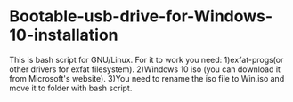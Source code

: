 # Bootable-usb-drive-for-Windows-10-installation
This is bash script for GNU/Linux.
For it to work you need:
1)exfat-progs(or other drivers for exfat filesystem).
2)Windows 10 iso (you can download it from Microsoft's website).
3)You need to rename the iso file to Win.iso and move it to folder with bash script.
